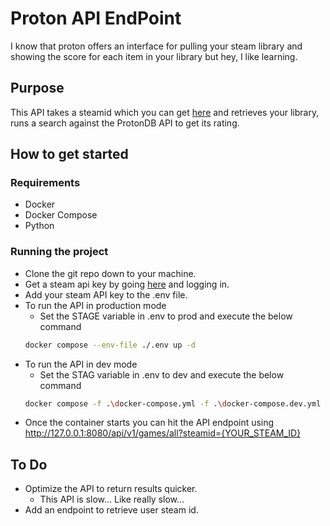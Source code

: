 # Proton API EndPoint
I know that proton offers an interface for pulling your steam library 
and showing the score for each item in your library but hey, I like learning.

## Purpose
This API takes a steamid which you can get [here](https://www.steamidfinder.com/)
and retrieves your library, runs a search against the ProtonDB API to get its rating.

## How to get started
### Requirements
- Docker
- Docker Compose
- Python

### Running the project
- Clone the git repo down to your machine.
- Get a steam api key by going [here](https://steamcommunity.com/login/home/?goto=%2Fdev%2Fapikey) and logging in.
- Add your steam API key to the .env file.
- To run the API in production mode
  - Set the STAGE variable in .env to prod and execute the below command 
  ```bash
  docker compose --env-file ./.env up -d
  ```
- To run the API in dev mode
  - Set the STAG variable in .env to dev and execute the below command
  ```bash
  docker compose -f .\docker-compose.yml -f .\docker-compose.dev.yml --env-file ./.env up
  ```
- Once the container starts you can hit the API endpoint using http://127.0.0.1:8080/api/v1/games/all?steamid={YOUR_STEAM_ID}

## To Do
- Optimize the API to return results quicker.
  - This API is slow... Like really slow...
- Add an endpoint to retrieve user steam id.